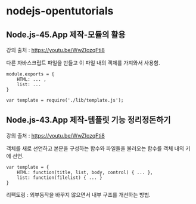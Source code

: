 # nodejs-opentutorials


## Node.js-45.App 제작-모듈의 활용
강의 출처 : https://youtu.be/WwZIozqFti8

다른 자바스크립트 파일을 만들고 이 파일 내의 객체를 가져와서 사용함.
```
module.exports = {
    HTML: ... ,
    list: ...
}
```
```
var template = require('./lib/template.js');
```

## Node.js-43.App 제작-템플릿 기능 정리정돈하기
강의 출처 : https://youtu.be/WwZIozqFti8

객체를 새로 선언하고 본문을 구성하는 함수와 파일들을 불러오는 함수를 객체 내의 키에 선언.
```
var template = {
    HTML: function(title, list, body, control) { ... },
    list: function(filelist) { ... }
}
```

리팩토링 : 외부동작을 바꾸지 않으면서 내부 구조를 개선하는 방법.
